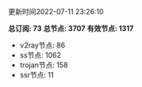 更新时间2022-07-11 23:26:10

**总订阅: 73**
**总节点: 3707**
**有效节点: 1317**
- v2ray节点: 86
- ss节点: 1062
- trojan节点: 158
- ssr节点: 11
